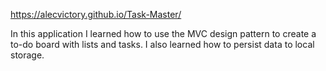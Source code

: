 https://alecvictory.github.io/Task-Master/

In this application I learned how to use the MVC design pattern to create a to-do board with lists and tasks. I also learned how to persist data to local storage.
